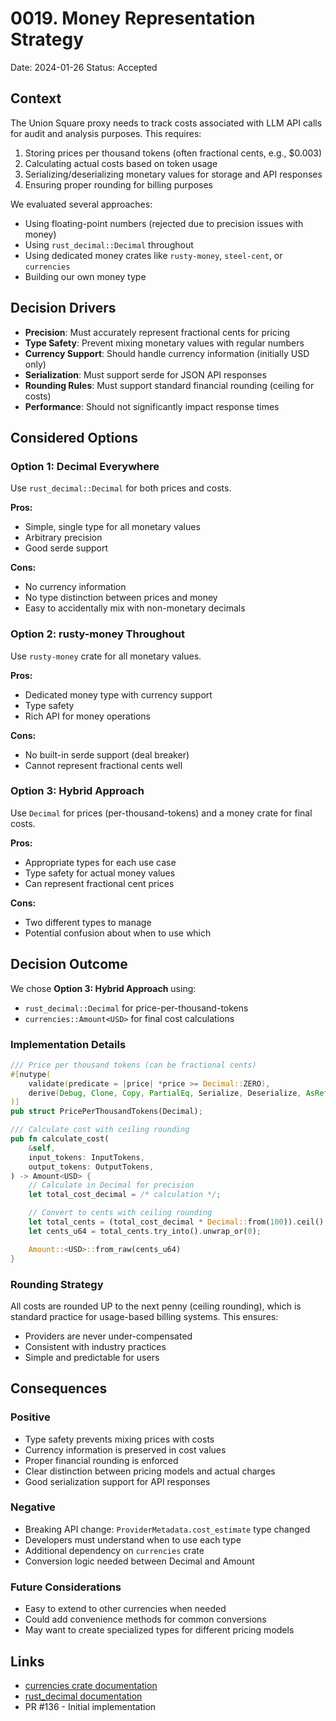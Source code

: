 # 0019. Money Representation Strategy

Date: 2024-01-26
Status: Accepted

## Context

The Union Square proxy needs to track costs associated with LLM API calls for audit and analysis purposes. This requires:
1. Storing prices per thousand tokens (often fractional cents, e.g., $0.003)
2. Calculating actual costs based on token usage
3. Serializing/deserializing monetary values for storage and API responses
4. Ensuring proper rounding for billing purposes

We evaluated several approaches:
- Using floating-point numbers (rejected due to precision issues with money)
- Using `rust_decimal::Decimal` throughout
- Using dedicated money crates like `rusty-money`, `steel-cent`, or `currencies`
- Building our own money type

## Decision Drivers

- **Precision**: Must accurately represent fractional cents for pricing
- **Type Safety**: Prevent mixing monetary values with regular numbers
- **Currency Support**: Should handle currency information (initially USD only)
- **Serialization**: Must support serde for JSON API responses
- **Rounding Rules**: Must support standard financial rounding (ceiling for costs)
- **Performance**: Should not significantly impact response times

## Considered Options

### Option 1: Decimal Everywhere
Use `rust_decimal::Decimal` for both prices and costs.

**Pros:**
- Simple, single type for all monetary values
- Arbitrary precision
- Good serde support

**Cons:**
- No currency information
- No type distinction between prices and money
- Easy to accidentally mix with non-monetary decimals

### Option 2: rusty-money Throughout
Use `rusty-money` crate for all monetary values.

**Pros:**
- Dedicated money type with currency support
- Type safety
- Rich API for money operations

**Cons:**
- No built-in serde support (deal breaker)
- Cannot represent fractional cents well

### Option 3: Hybrid Approach
Use `Decimal` for prices (per-thousand-tokens) and a money crate for final costs.

**Pros:**
- Appropriate types for each use case
- Type safety for actual money values
- Can represent fractional cent prices

**Cons:**
- Two different types to manage
- Potential confusion about when to use which

## Decision Outcome

We chose **Option 3: Hybrid Approach** using:
- `rust_decimal::Decimal` for price-per-thousand-tokens
- `currencies::Amount<USD>` for final cost calculations

### Implementation Details

```rust
/// Price per thousand tokens (can be fractional cents)
#[nutype(
    validate(predicate = |price| *price >= Decimal::ZERO),
    derive(Debug, Clone, Copy, PartialEq, Serialize, Deserialize, AsRef)
)]
pub struct PricePerThousandTokens(Decimal);

/// Calculate cost with ceiling rounding
pub fn calculate_cost(
    &self,
    input_tokens: InputTokens,
    output_tokens: OutputTokens,
) -> Amount<USD> {
    // Calculate in Decimal for precision
    let total_cost_decimal = /* calculation */;

    // Convert to cents with ceiling rounding
    let total_cents = (total_cost_decimal * Decimal::from(100)).ceil();
    let cents_u64 = total_cents.try_into().unwrap_or(0);

    Amount::<USD>::from_raw(cents_u64)
}
```

### Rounding Strategy

All costs are rounded UP to the next penny (ceiling rounding), which is standard practice for usage-based billing systems. This ensures:
- Providers are never under-compensated
- Consistent with industry practices
- Simple and predictable for users

## Consequences

### Positive
- Type safety prevents mixing prices with costs
- Currency information is preserved in cost values
- Proper financial rounding is enforced
- Clear distinction between pricing models and actual charges
- Good serialization support for API responses

### Negative
- Breaking API change: `ProviderMetadata.cost_estimate` type changed
- Developers must understand when to use each type
- Additional dependency on `currencies` crate
- Conversion logic needed between Decimal and Amount

### Future Considerations
- Easy to extend to other currencies when needed
- Could add convenience methods for common conversions
- May want to create specialized types for different pricing models

## Links

- [currencies crate documentation](https://docs.rs/currencies/)
- [rust_decimal documentation](https://docs.rs/rust_decimal/)
- PR #136 - Initial implementation
